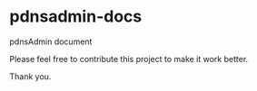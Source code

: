 # pdnsadmin-docs

pdnsAdmin document

Please feel free to contribute this project to make it work better.

Thank you.
